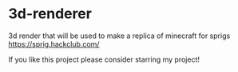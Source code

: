 # 3d-renderer
3d render that will be used to make a replica of minecraft for sprigs
https://sprig.hackclub.com/

If you like this project please consider starring my project!

